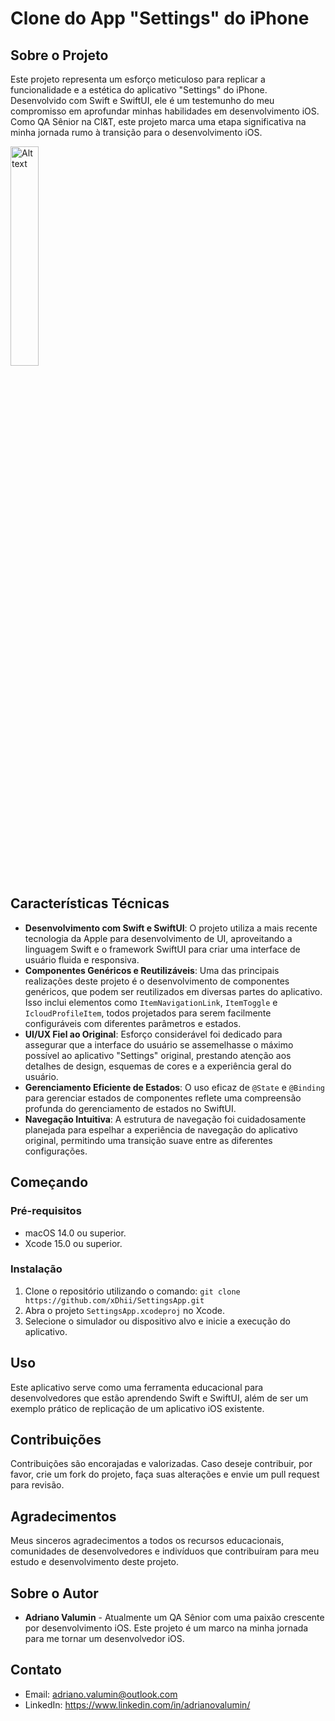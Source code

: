# Clone do App "Settings" do iPhone

## Sobre o Projeto
Este projeto representa um esforço meticuloso para replicar a funcionalidade e a estética do aplicativo "Settings" do iPhone. Desenvolvido com Swift e SwiftUI, ele é um testemunho do meu compromisso em aprofundar minhas habilidades em desenvolvimento iOS. Como QA Sênior na CI&T, este projeto marca uma etapa significativa na minha jornada rumo à transição para o desenvolvimento iOS.

<img src="appDemo.gif" alt="Alt text" width="30%">

## Características Técnicas
- **Desenvolvimento com Swift e SwiftUI**: O projeto utiliza a mais recente tecnologia da Apple para desenvolvimento de UI, aproveitando a linguagem Swift e o framework SwiftUI para criar uma interface de usuário fluida e responsiva.
- **Componentes Genéricos e Reutilizáveis**: Uma das principais realizações deste projeto é o desenvolvimento de componentes genéricos, que podem ser reutilizados em diversas partes do aplicativo. Isso inclui elementos como `ItemNavigationLink`, `ItemToggle` e `IcloudProfileItem`, todos projetados para serem facilmente configuráveis com diferentes parâmetros e estados.
- **UI/UX Fiel ao Original**: Esforço considerável foi dedicado para assegurar que a interface do usuário se assemelhasse o máximo possível ao aplicativo "Settings" original, prestando atenção aos detalhes de design, esquemas de cores e a experiência geral do usuário.
- **Gerenciamento Eficiente de Estados**: O uso eficaz de `@State` e `@Binding` para gerenciar estados de componentes reflete uma compreensão profunda do gerenciamento de estados no SwiftUI.
- **Navegação Intuitiva**: A estrutura de navegação foi cuidadosamente planejada para espelhar a experiência de navegação do aplicativo original, permitindo uma transição suave entre as diferentes configurações.

## Começando

### Pré-requisitos
- macOS 14.0 ou superior.
- Xcode 15.0 ou superior.

### Instalação
1. Clone o repositório utilizando o comando: `git clone https://github.com/xDhii/SettingsApp.git`
2. Abra o projeto `SettingsApp.xcodeproj` no Xcode.
3. Selecione o simulador ou dispositivo alvo e inicie a execução do aplicativo.

## Uso
Este aplicativo serve como uma ferramenta educacional para desenvolvedores que estão aprendendo Swift e SwiftUI, além de ser um exemplo prático de replicação de um aplicativo iOS existente.

## Contribuições
Contribuições são encorajadas e valorizadas. Caso deseje contribuir, por favor, crie um fork do projeto, faça suas alterações e envie um pull request para revisão.

## Agradecimentos
Meus sinceros agradecimentos a todos os recursos educacionais, comunidades de desenvolvedores e indivíduos que contribuíram para meu estudo e desenvolvimento deste projeto.

## Sobre o Autor
- **Adriano Valumin** - Atualmente um QA Sênior com uma paixão crescente por desenvolvimento iOS. Este projeto é um marco na minha jornada para me tornar um desenvolvedor iOS.

## Contato
- Email: adriano.valumin@outlook.com
- LinkedIn: https://www.linkedin.com/in/adrianovalumin/
